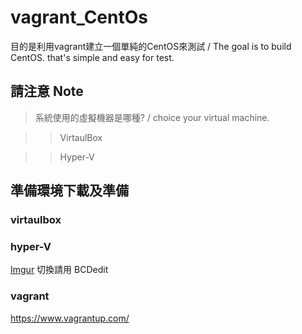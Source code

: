 # vagrant_CentOs

目的是利用vagrant建立一個單純的CentOS來測試 / The goal is to build CentOS. that's simple and easy for test.

## 請注意 Note

> 系統使用的虛擬機器是哪種? / choice your virtual machine.

> > VirtaulBox

> > Hyper-V

## 準備環境下載及準備 

### virtaulbox

### hyper-V
[Imgur](https://i.imgur.com/piXhOiz.png)
切換請用 BCDedit 

### vagrant
https://www.vagrantup.com/
